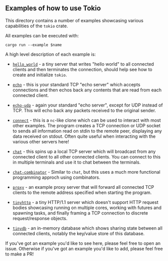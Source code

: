 ## Examples of how to use Tokio

This directory contains a number of examples showcasing various capabilities of
the `tokio` crate.

All examples can be executed with:

```
cargo run --example $name
```

A high level description of each example is:

* [`hello_world`](hello_world.rs) - a tiny server that writes "hello world" to
  all connected clients and then terminates the connection, should help see how
  to create and initialize `tokio`.

* [`echo`](echo.rs) - this is your standard TCP "echo server" which accepts
  connections and then echos back any contents that are read from each connected
  client.

* [`echo-udp`](echo-udp.rs) - again your standard "echo server", except for UDP
  instead of TCP.  This will echo back any packets received to the original
  sender.

* [`connect`](connect.rs) - this is a `nc`-like clone which can be used to
  interact with most other examples. The program creates a TCP connection or UDP
  socket to sends all information read on stdin to the remote peer, displaying
  any data received on stdout. Often quite useful when interacting with the
  various other servers here!

* [`chat`](chat.rs) - this spins up a local TCP server which will broadcast from
  any connected client to all other connected clients. You can connect to this
  in multiple terminals and use it to chat between the terminals.

* [`chat-combinator`](chat-combinator.rs) - Similar to `chat`, but this uses a
  much more functional programming approch using combinators.

* [`proxy`](proxy.rs) - an example proxy server that will forward all connected
  TCP clients to the remote address specified when starting the program.

* [`tinyhttp`](tinyhttp.rs) - a tiny HTTP/1.1 server which doesn't support HTTP
  request bodies showcasing running on multiple cores, working with futures and
  spawning tasks, and finally framing a TCP connection to discrete
  request/response objects.

* [`tinydb`](tinydb.rs) - an in-memory database which shows sharing state
  between all connected clients, notably the key/value store of this database.

If you've got an example you'd like to see here, please feel free to open an
issue. Otherwise if you've got an example you'd like to add, please feel free
to make a PR!
